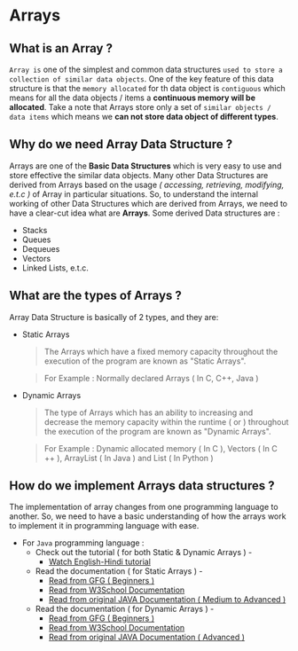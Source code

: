 # Arrays

## What is an Array ?

`Array is` one of the simplest and common data structures `used to store a collection of similar data objects`.
One of the key feature of this data structure is that the `memory allocated` for th data object is `contiguous` which means for all the data objects / items a **continuous memory will be allocated**.
Take a note that Arrays store only a set of `similar objects / data items` which means we **can not store data object of different types**.

## Why do we need Array Data Structure ?

Arrays are one of the **Basic Data Structures** which is very easy to use and store effective the similar data objects.
Many other Data Structures are derived from Arrays based on the usage *( accessing, retrieving, modifying, e.t.c )* of Array in particular situations.
So, to understand the internal working of other Data Structures which are derived from Arrays, we need to have a clear-cut idea what are **Arrays**.
Some derived Data structures are :
- Stacks
- Queues
- Dequeues
- Vectors
- Linked Lists, e.t.c.

## What are the types of Arrays ?

Array Data Structure is basically of 2 types, and they are:
- Static Arrays

    > The Arrays which have a fixed memory capacity throughout the execution of the program are known as "Static Arrays".
    
    > For Example : Normally declared Arrays ( In C, C++, Java )

- Dynamic Arrays

    > The type of Arrays which has an ability to increasing and decrease the memory capacity within the runtime ( or ) throughout the execution of the program are known as "Dynamic Arrays".

    > For Example : Dynamic allocated memory ( In C ), Vectors ( In C ++ ), ArrayList ( In Java ) and List ( In Python )

## How do we implement Arrays data structures ?

The implementation of array changes from one programming language to another. 
So, we need to have a basic understanding of how the arrays work to implement it in programming language with ease.

- For `Java` programming language :
  - Check out the tutorial ( for both Static & Dynamic Arrays ) -
      - [Watch English-Hindi tutorial](https://youtu.be/n60Dn0UsbEk?list=PL9gnSGHSqcnr_DxHsP7AW9ftq0AtAyYqJ&t=194 "Watch tutorial by Kunal")
  - Read the documentation ( for Static Arrays ) - 
    - [Read from GFG ( Beginners )](https://www.geeksforgeeks.org/arrays-in-java/ "Goto GFG Java Array")
    - [Read from W3School Documentation](https://www.w3schools.com/java/java_arrays.asp "Goto W3School Java Array")
    - [Read from original JAVA Documentation ( Medium to Advanced )](https://docs.oracle.com/javase/tutorial/java/nutsandbolts/arrays.html "Goto Oracle Java Array")
  - Read the documentation ( for Dynamic Arrays ) -
    - [Read from GFG ( Beginners )](https://www.geeksforgeeks.org/arraylist-in-java/ "Goto GFG Java ArrayList")
    - [Read from W3School Documentation](https://www.w3schools.com/java/java_arraylist.asp "Goto W3School Java ArrayList")
    - [Read from original JAVA Documentation ( Advanced )](https://docs.oracle.com/javase/8/docs/api/java/util/ArrayList.html "Goto Oracle Java ArrayList")